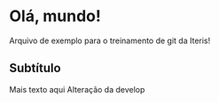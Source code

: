 # Olá, mundo!

Arquivo de exemplo para o treinamento de git da Iteris!

## Subtítulo

Mais texto aqui
Alteração da develop